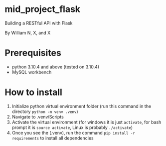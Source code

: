 # mid_project_flask
Building a RESTful API with Flask

By William N, X, and X

# Prerequisites
- python 3.10.4 and above (tested on 3.10.4)
- MySQL workbench

# How to install
1. Initialize python virtual environment folder (run this command in the directory `python -m venv .venv`)
2. Navigate to .venv/Scripts
3. Activate the virtual environment (for windows it is just `activate`, for bash prompt it is `source activate`, Linux is probably `./activate`)
4. Once you see the (.venv), run the command `pip install -r requirements` to install all dependencies
